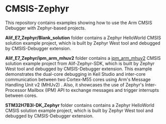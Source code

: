 # CMSIS-Zephyr
This repository contains examples showing how to use the Arm CMSIS Debugger with Zephyr-based projects.

**Alif_E7_Zephyr/Blank_solution** folder contains a Zephyr HelloWorld CMSIS solution example project, which is built by Zephyr West tool and debugged by CMSIS-Debugger extension.

**Alif_E7_Zephyr/ipm_arm_mhuv2** folder contains a [ipm_arm_mhuv2](https://github.com/alifsemi/sdk-alif/tree/main/samples/drivers/ipm/ipm_arm_mhuv2) CMSIS solution example project from Alif-Zephyr-SDK, which is built by Zephyr West tool and debugged by CMSIS-Debugger extension. This example demonstrates the dual-core debugging in Keil Studio and inter-core communication between two Cortex-M55 cores using Arm's Message Handling Unit v2 (MHUv2) . Also, it showcases the use of Zephyr's Inter-Processor Mailbox (IPM) API to exchange messages and trigger interrupts between cores.

**STM32H7B3I-DK_Zephyr** folder contains contains a Zephyr HelloWorld CMSIS solution example project, which is built by Zephyr West tool and debugged by CMSIS-Debugger extension.
